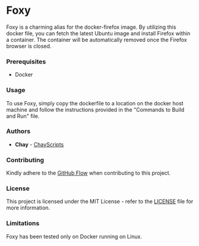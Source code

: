 # Foxy

Foxy is a charming alias for the docker-firefox image. By utilizing this docker file, you can fetch the latest Ubuntu image and install Firefox within a container. The container will be automatically removed once the Firefox browser is closed.

### Prerequisites

* Docker

### Usage

To use Foxy, simply copy the dockerfile to a location on the docker host machine and follow the instructions provided in the "Commands to Build and Run" file.

### Authors

* **Chay** - [ChayScripts](https://github.com/ChayScripts)

### Contributing

Kindly adhere to the [GitHub Flow](https://guides.github.com/introduction/flow/index.html) when contributing to this project.

### License

This project is licensed under the MIT License - refer to the [LICENSE](LICENSE) file for more information.

### Limitations

Foxy has been tested only on Docker running on Linux.
